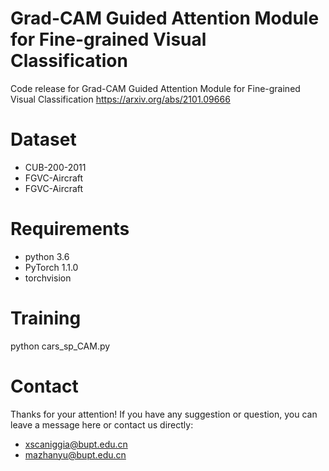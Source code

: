 # Grad-CAM Guided Attention Module for Fine-grained Visual Classification
Code release for Grad-CAM Guided Attention Module for Fine-grained Visual Classification https://arxiv.org/abs/2101.09666
# Dataset
+ CUB-200-2011 
+ FGVC-Aircraft 
+ FGVC-Aircraft
# Requirements
+ python 3.6
+ PyTorch 1.1.0
+ torchvision
# Training
python cars_sp_CAM.py
# Contact
Thanks for your attention! If you have any suggestion or question, you can leave a message here or contact us directly:
+ xscaniggia@bupt.edu.cn
+ mazhanyu@bupt.edu.cn
